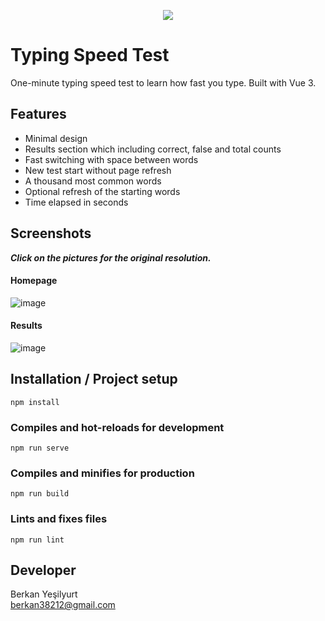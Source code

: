 <p align="center"> 
<img src="https://github.com/BerkanYesilyurt/typing-speed-test/assets/8729215/29e457ca-0b0a-4332-aa40-3c90ec215d02">
</p>

# Typing Speed Test
One-minute typing speed test to learn how fast you type. Built with Vue 3.


## Features
- Minimal design
- Results section which including correct, false and total counts
- Fast switching with space between words
- New test start without page refresh
- A thousand most common words
- Optional refresh of the starting words
- Time elapsed in seconds


## Screenshots
_**Click on the pictures for the original resolution.**_

#### Homepage
![image](https://github.com/BerkanYesilyurt/typing-speed-test/assets/8729215/cebd92d2-0ace-47f1-afc6-f84cc4dc9085)

#### Results
![image](https://github.com/BerkanYesilyurt/typing-speed-test/assets/8729215/39bc02e7-6418-4d79-8727-478ded5c910a)


## Installation / Project setup
```
npm install
```

### Compiles and hot-reloads for development
```
npm run serve
```

### Compiles and minifies for production
```
npm run build
```

### Lints and fixes files
```
npm run lint
```

## Developer
Berkan Yeşilyurt    
berkan38212@gmail.com
